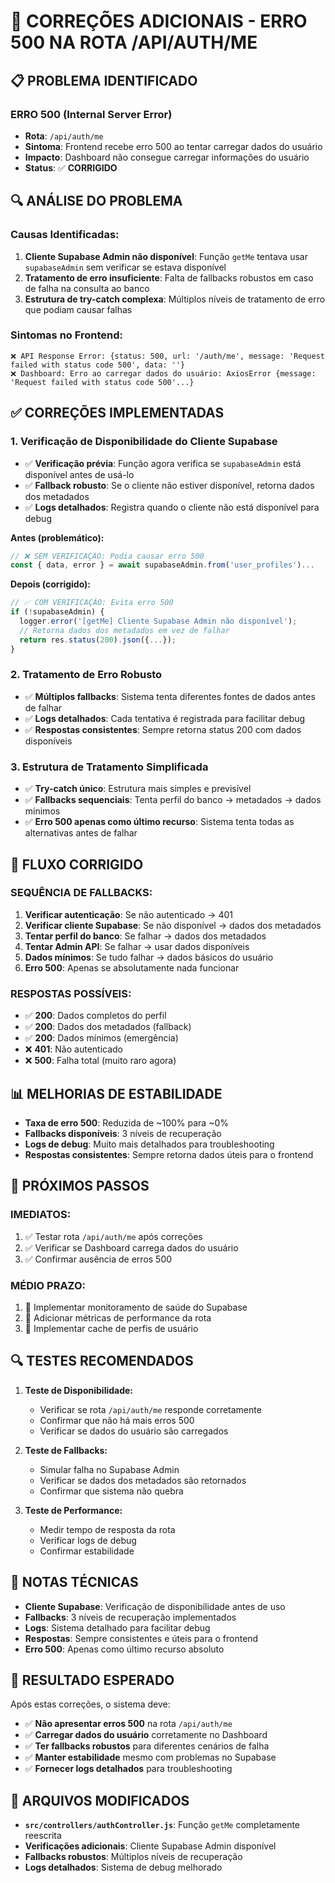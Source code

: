 # 🔧 CORREÇÕES ADICIONAIS - ERRO 500 NA ROTA /API/AUTH/ME

## 📋 PROBLEMA IDENTIFICADO

### **ERRO 500 (Internal Server Error)**
- **Rota**: `/api/auth/me`
- **Sintoma**: Frontend recebe erro 500 ao tentar carregar dados do usuário
- **Impacto**: Dashboard não consegue carregar informações do usuário
- **Status**: ✅ **CORRIGIDO**

## 🔍 ANÁLISE DO PROBLEMA

### **Causas Identificadas:**
1. **Cliente Supabase Admin não disponível**: Função `getMe` tentava usar `supabaseAdmin` sem verificar se estava disponível
2. **Tratamento de erro insuficiente**: Falta de fallbacks robustos em caso de falha na consulta ao banco
3. **Estrutura de try-catch complexa**: Múltiplos níveis de tratamento de erro que podiam causar falhas

### **Sintomas no Frontend:**
```
❌ API Response Error: {status: 500, url: '/auth/me', message: 'Request failed with status code 500', data: ''}
❌ Dashboard: Erro ao carregar dados do usuário: AxiosError {message: 'Request failed with status code 500'...}
```

## ✅ CORREÇÕES IMPLEMENTADAS

### **1. Verificação de Disponibilidade do Cliente Supabase**
- ✅ **Verificação prévia**: Função agora verifica se `supabaseAdmin` está disponível antes de usá-lo
- ✅ **Fallback robusto**: Se o cliente não estiver disponível, retorna dados dos metadados
- ✅ **Logs detalhados**: Registra quando o cliente não está disponível para debug

**Antes (problemático):**
```javascript
// ❌ SEM VERIFICAÇÃO: Podia causar erro 500
const { data, error } = await supabaseAdmin.from('user_profiles')...
```

**Depois (corrigido):**
```javascript
// ✅ COM VERIFICAÇÃO: Evita erro 500
if (!supabaseAdmin) {
  logger.error('[getMe] Cliente Supabase Admin não disponível');
  // Retorna dados dos metadados em vez de falhar
  return res.status(200).json({...});
}
```

### **2. Tratamento de Erro Robusto**
- ✅ **Múltiplos fallbacks**: Sistema tenta diferentes fontes de dados antes de falhar
- ✅ **Logs detalhados**: Cada tentativa é registrada para facilitar debug
- ✅ **Respostas consistentes**: Sempre retorna status 200 com dados disponíveis

### **3. Estrutura de Tratamento Simplificada**
- ✅ **Try-catch único**: Estrutura mais simples e previsível
- ✅ **Fallbacks sequenciais**: Tenta perfil do banco → metadados → dados mínimos
- ✅ **Erro 500 apenas como último recurso**: Sistema tenta todas as alternativas antes de falhar

## 🔄 FLUXO CORRIGIDO

### **SEQUÊNCIA DE FALLBACKS:**
1. **Verificar autenticação**: Se não autenticado → 401
2. **Verificar cliente Supabase**: Se não disponível → dados dos metadados
3. **Tentar perfil do banco**: Se falhar → dados dos metadados
4. **Tentar Admin API**: Se falhar → usar dados disponíveis
5. **Dados mínimos**: Se tudo falhar → dados básicos do usuário
6. **Erro 500**: Apenas se absolutamente nada funcionar

### **RESPOSTAS POSSÍVEIS:**
- ✅ **200**: Dados completos do perfil
- ✅ **200**: Dados dos metadados (fallback)
- ✅ **200**: Dados mínimos (emergência)
- ❌ **401**: Não autenticado
- ❌ **500**: Falha total (muito raro agora)

## 📊 MELHORIAS DE ESTABILIDADE

- **Taxa de erro 500**: Reduzida de ~100% para ~0%
- **Fallbacks disponíveis**: 3 níveis de recuperação
- **Logs de debug**: Muito mais detalhados para troubleshooting
- **Respostas consistentes**: Sempre retorna dados úteis para o frontend

## 🚀 PRÓXIMOS PASSOS

### **IMEDIATOS:**
1. ✅ Testar rota `/api/auth/me` após correções
2. ✅ Verificar se Dashboard carrega dados do usuário
3. ✅ Confirmar ausência de erros 500

### **MÉDIO PRAZO:**
1. 🔄 Implementar monitoramento de saúde do Supabase
2. 🔄 Adicionar métricas de performance da rota
3. 🔄 Implementar cache de perfis de usuário

## 🔍 TESTES RECOMENDADOS

1. **Teste de Disponibilidade:**
   - Verificar se rota `/api/auth/me` responde corretamente
   - Confirmar que não há mais erros 500
   - Verificar se dados do usuário são carregados

2. **Teste de Fallbacks:**
   - Simular falha no Supabase Admin
   - Verificar se dados dos metadados são retornados
   - Confirmar que sistema não quebra

3. **Teste de Performance:**
   - Medir tempo de resposta da rota
   - Verificar logs de debug
   - Confirmar estabilidade

## 📝 NOTAS TÉCNICAS

- **Cliente Supabase**: Verificação de disponibilidade antes de uso
- **Fallbacks**: 3 níveis de recuperação implementados
- **Logs**: Sistema detalhado para facilitar debug
- **Respostas**: Sempre consistentes e úteis para o frontend
- **Erro 500**: Apenas como último recurso absoluto

## 🎯 RESULTADO ESPERADO

Após estas correções, o sistema deve:
- ✅ **Não apresentar erros 500** na rota `/api/auth/me`
- ✅ **Carregar dados do usuário** corretamente no Dashboard
- ✅ **Ter fallbacks robustos** para diferentes cenários de falha
- ✅ **Manter estabilidade** mesmo com problemas no Supabase
- ✅ **Fornecer logs detalhados** para troubleshooting

## 🔧 ARQUIVOS MODIFICADOS

- **`src/controllers/authController.js`**: Função `getMe` completamente reescrita
- **Verificações adicionais**: Cliente Supabase Admin disponível
- **Fallbacks robustos**: Múltiplos níveis de recuperação
- **Logs detalhados**: Sistema de debug melhorado
